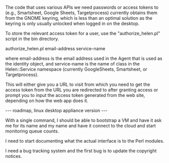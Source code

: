 The code that uses various APIs we need passwords or access tokens to
(e.g., Smartsheet, Google Sheets, Targetprocess) currently obtains
them from the GNOME keyring, which is less than an optimal solution as
the keyring is only usually unlocked when logged in on the desktop.

To store the relevant access token for a user, use the
"authorize_helen.pl" script in the bin directory.

authorize_helen.pl email-address service-name

where email-address is the email address used in the Agent that is
used as the identity object, and service-name is the name of class in
the Helen::Service namespace (currently GoogleSheets, Smartsheet, or
Targetprocess).

This will either give you a URL to visit from which you need to get
the access token from the URL you are redirected to after granting
access or prompt you to input the access token generated from the web
site, depending on how the web app does it.

--- roadmap, linux desktop appliance version ---

With a single command, I should be able to bootstrap a VM and have it ask me for its name and my name
and have it connect to the cloud and start monitoring queue counts.

I need to start documenting what the actual interface is to the Perl modules.

I need a bug tracking system and the first bug is to update the copyright notices.

